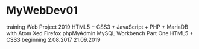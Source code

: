 # MyWebDev01
training Web Project 2019
HTML5 + CSS3 + JavaScript + PHP + MariaDB
with Atom Xed Firefox phpMyAdmin MySQL Workbench
Part One HTML5 + CSS3
beginning 2.08.2017   21.09.2019
